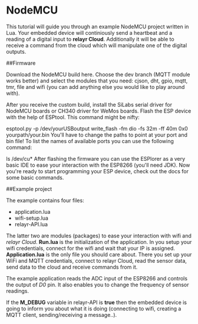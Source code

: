 # NodeMCU

This tutorial will guide you through an example NodeMCU project written in Lua. Your embedded device will continiously send a heartbeat and a reading of a digital input to **relayr Cloud**. Additionally it will be able to receive a command from the cloud which will manipulate one of the digital outputs.

##Firmware

Download the NodeMCU build here. Choose the dev branch (MQTT module works better) and select the modules that you need: cjson, dht, gpio, mqtt, tmr, file and wifi (you can add anything else you would like to play around with).

After you receive the custom build, install the SiLabs serial driver for NodeMCU boards or CH340 driver for WeMos boards. Flash the ESP device with the help of ESPtool. This command might be nifty:

esptool.py -p /dev/yourUSBoutput write_flash -fm dio -fs 32m -ff 40m 0x0 yourpath/your.bin
You'll have to change the paths to point at your port and bin file! To list the names of available ports you can use the following command:

ls /dev/cu*
After flashing the firmware you can use the ESPlorer as a very basic IDE to ease your interaction with the ESP8266 (you'll need JDK). Now you're ready to start programming your ESP device, check out the docs for some basic commands.

##Example project

The example contains four files:

* application.lua
* wifi-setup.lua
* relayr-API.lua

The latter two are modules (packages) to ease your interaction with wifi and *relayr Cloud*. **Run.lua** is the initialization of the application. In you setup your wifi credentials, connect for the wifi and wait that your IP is assigned. **Application.lua** is the only file you should care about. There you set up your WiFi and MQTT credentials, connect to relayr Cloud, read the sensor data, send data to the cloud and receive commands from it.

The example application reads the ADC input of the ESP8266 and controls the output of *D0* pin. It also enables you to change the frequency of sensor readings.

If the **M_DEBUG** variable in relayr-API is **true** then the embedded device is going to inform you about what it is doing (connecting to wifi, creating a MQTT client, sending/receiving a message..).